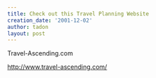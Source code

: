 ```yaml
---
title: Check out this Travel Planning Website
creation_date: '2001-12-02'
author: tadon
layout: post
---
```


Travel-Ascending.com

http://www.travel-ascending.com/

